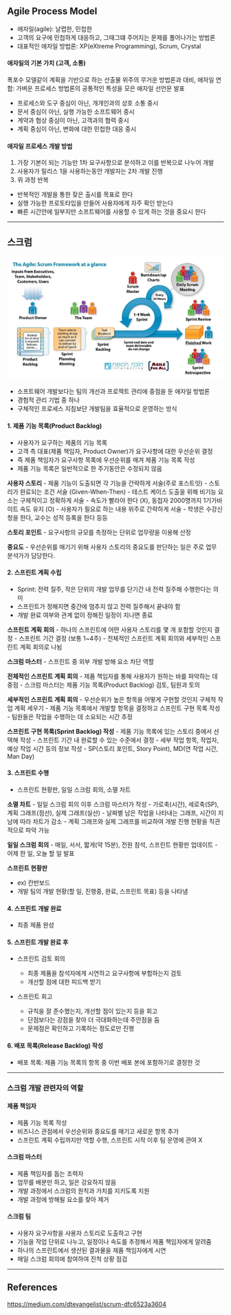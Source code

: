 
## Agile Process Model

- 애자일(agile): 날렵한, 민첩한
- 고객의 요구에 민첩하게 대응하고, 그때그떄 주어지는 문제를 풀어나가는 방법론
- 대표적인 애자일 방법론: XP(eXtreme Programming), Scrum, Crystal

#### 애자일의 기본 가치 (고객, 소통)
폭포수 모델같이 계획을 기반으로 하는 산출물 위주의 무거운 방법론과 대비,
애자일 연합: 가벼운 프로세스 방법론의 공통적인 특성을 모은 애자일 선언문 발표

- 프로세스와 도구 중심이 아닌, 개개인과의 상호 소통 중시
- 문서 중심이 아닌, 실행 가능한 소프트웨어 중시
- 계약과 협상 중심이 아닌, 고객과의 협력 중시
- 계획 중심이 아닌, 변화에 대한 민첩한 대응 중시

#### 애자일 프로세스 개발 방법
1. 가장 기본이 되는 기능만 1차 요구사항으로 분석하고 이를 반복으로 나누어 개발
2. 사용자가 릴리스 1을 사용하는동안 개발자는 2차 개발 진행
3. 위 과정 반복

- 반복적인 개발을 통한 잦은 출시를 목표로 한다
- 실행 가능한 프로토타입을 만들어 사용자에게 자주 확인 받는다
- 빠른 시간안에 일부지만 소프트웨어를 사용할 수 있게 하는 것을 중요시 한다

---

## 스크럼

![](images/software-engineering/scrum.png)

- 소프트웨어 개발보다는 팀의 개선과 프로젝트 관리에 중점을 둔 애자일 방법론
- 경험적 관리 기법 중 하나
- 구체적인 프로세스 지침보단 개발팀을 효율적으로 운영하는 방식

#### 1. 제품 기능 목록(Product Backlog)
- 사용자가 요구하는 제품의 기능 목록
- 고객 측 대표(제품 책임자, Product Owner)가 요구사항에 대한 우선순위 결정
- 즉 제품 책임자가 요구사항 목록에 우선순위를 매겨 제품 기능 목록 작성
- 제품 기능 목록은 일반적으로 한 주기동안은 수정되지 않음

**사용자 스토리**
	- 제품 기능이 도출되면 각 기능을 간략하게 서술(주로 포스트잇)
	- 스토리가 완료되는 조건 서술 (Given-When-Then)
	- 테스트 케이스 도출을 위해 비기능 요소는 구체적이고 정확하게 서술 
		- 속도가 빨라야 한다 (X), 동접자 2000명까지 1기가바이트 속도 유지 (O)
	- 사용자가 필요로 하는 내용 위주로 간략하게 서술
		- 학생은 수강신청을 한다, 교수는 성적 등록을 한다 등등
		
**스토리 포인트**
	- 요구사항의 규모를 측정하는 단위로 업무량을 이용해 산정
	
**중요도**
	- 우선순위를 매기기 위해 사용자 스토리의 중요도를 판단하는 일은 주로 업무 분석가가 담당한다.


#### 2. 스프린트 계획 수립
- Sprint: 전력 질주, 작은 단위의 개발 업무를 단기간 내 전력 질주해 수행한다는 의미
- 스프린트가 정해지면 중간에 멈추지 않고 전력 질주해서 끝내야 함
- 개발 완료 여부와 관계 없이 정해진 일정이 지나면 종료

**스프린트 계획 회의** 
	- 하나의 스프린트에 어떤 사용자 스토리를 몇 개 포함할 것인지 결정
	- 스프린트 기간 결정 (보통 1~4주)
	- 전체적인 스프린트 계획 회의와 세부적인 스프린트 계획 회의로 나뉨
	
**스크럼 마스터**
	- 스프린트 중 외부 개발 방해 요소 차단 역할

**전체적인 스프린트 계획 회의**
	 - 제품 책임자를 통해 사용자가 원하는 바를 파악하는 데 중점
	 - 스크럼 마스터는 제품 기능 목록(Product Backlog) 검토, 팀원과 토의

**세부적인 스프린트 계획 회의**
	- 우선순위가 높은 항목을 어떻게 구현할 것인지 구체적 작업 계획 세우기
	- 제품 기능 목록에서 개발할 항목을 결정하고 스프린트 구현 목록 작성
	- 팀원들은 작업을 수행하는 데 소요되는 시간 추정

**스프린트 구현 목록(Sprint Backlog) 작성**
	- 제품 기능 목록에 있는 스토리 중에서 선택해 작성
	- 스프린트 기간 내 완료할 수 있는 수준에서 결정
	- 세부 작업 항목, 작업자, 예상 작업 시간 등의 정보 작성
	- SP(스토리 포인트, Story Point), MD(연 작업 시간, Man Day)


#### 3. 스프린트 수행
- 스프린트 현황판, 일일 스크럼 회의, 소멸 차트

**소멸 차트**
	 - 일일 스크럼 회의 이후 스크럼 마스터가 작성
	 - 가로축(시간), 세로축(SP), 계획 그래프(점선), 실제 그래프(실선)
	 - 날짜별 남은 작업을 나타내는 그래프, 시간이 지남에 따라 차트가 감소
	 - 계획 그래프와 실제 그래프를 비교하여 개발 진행 현황을 직관적으로 파악 가능
 
**일일 스크럼 회의**
	- 매일, 서서, 짧게(약 15분), 전원 참석, 스프린트 현황판 업데이트
	- 어제 한 일, 오늘 할 일 발표
		
**스프린트 현황판**
   - ex) 칸반보드
   - 개발 팀의 개발 현황(할 일, 진행중, 완료, 스프린트 목표) 등을 나타냄


#### 4. 스프린트 개발 완료

- 최종 제품 완성


#### 5. 스프린트 개발 완료 후
- 스프린트 검토 회의
	- 최종 제품을 참석자에게 시연하고 요구사항에 부합하는지 검토
	- 개선할 점에 대한 피드백 받기

- 스프린트 회고
	- 규칙을 잘 준수했는지, 개선할 점이 있는지 등을 회고
	- 단점보다는 강점을 찾아 더 극대화하는데 주안점을 둠
	- 문제점은 확인하고 기록하는 정도로만 진행


#### 6. 배포 목록(Release Backlog) 작성
- 배포 목록: 제품 기능 목록의 항목 중 이번 배포 본에 포함하기로 결정한 것

---

### 스크럼 개발 관련자의 역할

#### 제품 책임자
- 제품 기능 목록 작성
- 비즈니스 관점에서 우선순위와 중요도를 매기고 새로운 항목 추가
- 스프린트 계획 수립까지만 역할 수행, 스프린트 시작 이후 팀 운영에 관여 X

#### 스크럼 마스터
- 제품 책임자를 돕는 조력자
- 업무를 배분만 하고, 일은 강요하지 않음
- 개발 과정에서 스크럼의 원칙과 가치를 지키도록 지원
- 개발 과정에 방해될 요소를 찾아 제거

#### 스크럼 팀
- 사용자 요구사항을 사용자 스토리로 도출하고 구현
- 기능을 작업 단위로 나누고, 일정이나 속도를 추정해서 제품 책임자에게 알려줌
- 하나의 스프린트에서 생산된 결과물을 제품 책임자에게 시연
- 매일 스크럼 회의에 참여하여 진척 상황 점검


---
## References
https://medium.com/dtevangelist/scrum-dfc6523a3604







